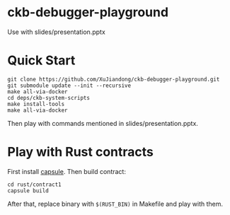 # ckb-debugger-playground

Use with slides/presentation.pptx

# Quick Start

```
git clone https://github.com/XuJiandong/ckb-debugger-playground.git
git submodule update --init --recursive
make all-via-docker
cd deps/ckb-system-scripts
make install-tools
make all-via-docker
```
Then play with commands mentioned in slides/presentation.pptx. 

# Play with Rust contracts
First install [capsule](https://github.com/nervosnetwork/capsule).
Then build contract:
```
cd rust/contract1
capsule build
```

After that, replace binary with `$(RUST_BIN)` in Makefile and play with them.
